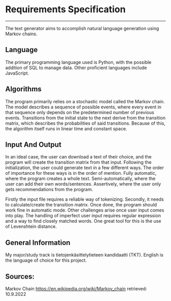 # Requirements Specification

---

The text generator aims to accomplish natural language generation using Markov chains.

## Language

The primary programming language used is Python, with the possible addition of SQL to manage data. Other proficient languages include JavaScript. 

## Algorithms

The program primarily relies on a stochastic model called the Markov chain. The model describes a sequence of possible events, where every event in that sequence only depends on the predetermined number of previous events. Transitions from the initial state to the next derive from the transition matrix, which describes the probabilities of said transitions. Because of this, the algorithm itself runs in linear time and constant space.

## Input And Output

In an ideal case, the user can download a text of their choice, and the program will create the transition matrix from that input. Following the initialization, the user could generate text in a few different ways. The order of importance for these ways is in the order of mention. Fully automatic, where the program creates a whole text. Semi-automatically, where the user can add their own words/sentences. Assertively, where the user only gets recommendations from the program.

Firstly the input file requires a reliable way of tokenizing. Secondly, it needs to calculate/create the transition matrix. Once done, the program should work fine in automatic mode. Other challenges arise once user input comes into play. The handling of imperfect user input requires regular expression and a way to find closely matched words. One great tool for this is the use of Levenshtein distance.

## General Information
My major/study track is tietojenkäsittelytieteen kandidaatti (TKT).
English is the language of choice for this project.

## Sources:

Markov Chain
https://en.wikipedia.org/wiki/Markov_chain
retrieved: 10.9.2022